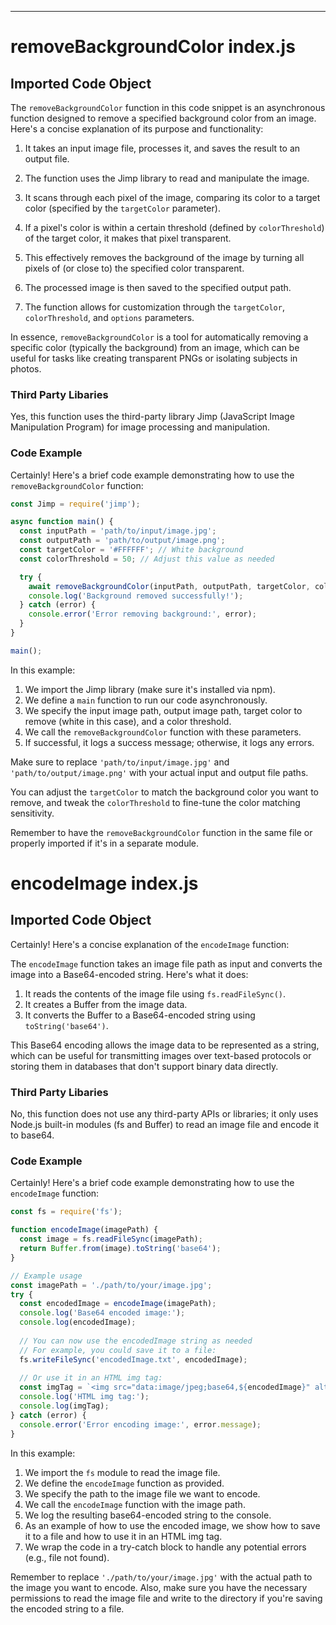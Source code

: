 

  

  

  
---
# removeBackgroundColor index.js
## Imported Code Object
The `removeBackgroundColor` function in this code snippet is an asynchronous function designed to remove a specified background color from an image. Here's a concise explanation of its purpose and functionality:

1. It takes an input image file, processes it, and saves the result to an output file.

2. The function uses the Jimp library to read and manipulate the image.

3. It scans through each pixel of the image, comparing its color to a target color (specified by the `targetColor` parameter).

4. If a pixel's color is within a certain threshold (defined by `colorThreshold`) of the target color, it makes that pixel transparent.

5. This effectively removes the background of the image by turning all pixels of (or close to) the specified color transparent.

6. The processed image is then saved to the specified output path.

7. The function allows for customization through the `targetColor`, `colorThreshold`, and `options` parameters.

In essence, `removeBackgroundColor` is a tool for automatically removing a specific color (typically the background) from an image, which can be useful for tasks like creating transparent PNGs or isolating subjects in photos.

### Third Party Libaries

Yes, this function uses the third-party library Jimp (JavaScript Image Manipulation Program) for image processing and manipulation.

### Code Example

Certainly! Here's a brief code example demonstrating how to use the `removeBackgroundColor` function:

```javascript
const Jimp = require('jimp');

async function main() {
  const inputPath = 'path/to/input/image.jpg';
  const outputPath = 'path/to/output/image.png';
  const targetColor = '#FFFFFF'; // White background
  const colorThreshold = 50; // Adjust this value as needed

  try {
    await removeBackgroundColor(inputPath, outputPath, targetColor, colorThreshold);
    console.log('Background removed successfully!');
  } catch (error) {
    console.error('Error removing background:', error);
  }
}

main();
```

In this example:

1. We import the Jimp library (make sure it's installed via npm).
2. We define a `main` function to run our code asynchronously.
3. We specify the input image path, output image path, target color to remove (white in this case), and a color threshold.
4. We call the `removeBackgroundColor` function with these parameters.
5. If successful, it logs a success message; otherwise, it logs any errors.

Make sure to replace `'path/to/input/image.jpg'` and `'path/to/output/image.png'` with your actual input and output file paths.

You can adjust the `targetColor` to match the background color you want to remove, and tweak the `colorThreshold` to fine-tune the color matching sensitivity.

Remember to have the `removeBackgroundColor` function in the same file or properly imported if it's in a separate module.

# encodeImage index.js
## Imported Code Object
Certainly! Here's a concise explanation of the `encodeImage` function:

The `encodeImage` function takes an image file path as input and converts the image into a Base64-encoded string. Here's what it does:

1. It reads the contents of the image file using `fs.readFileSync()`.
2. It creates a Buffer from the image data.
3. It converts the Buffer to a Base64-encoded string using `toString('base64')`.

This Base64 encoding allows the image data to be represented as a string, which can be useful for transmitting images over text-based protocols or storing them in databases that don't support binary data directly.

### Third Party Libaries

No, this function does not use any third-party APIs or libraries; it only uses Node.js built-in modules (fs and Buffer) to read an image file and encode it to base64.

### Code Example

Certainly! Here's a brief code example demonstrating how to use the `encodeImage` function:

```javascript
const fs = require('fs');

function encodeImage(imagePath) {
  const image = fs.readFileSync(imagePath);
  return Buffer.from(image).toString('base64');
}

// Example usage
const imagePath = './path/to/your/image.jpg';
try {
  const encodedImage = encodeImage(imagePath);
  console.log('Base64 encoded image:');
  console.log(encodedImage);
  
  // You can now use the encodedImage string as needed
  // For example, you could save it to a file:
  fs.writeFileSync('encodedImage.txt', encodedImage);
  
  // Or use it in an HTML img tag:
  const imgTag = `<img src="data:image/jpeg;base64,${encodedImage}" alt="Encoded Image">`;
  console.log('HTML img tag:');
  console.log(imgTag);
} catch (error) {
  console.error('Error encoding image:', error.message);
}
```

In this example:

1. We import the `fs` module to read the image file.
2. We define the `encodeImage` function as provided.
3. We specify the path to the image file we want to encode.
4. We call the `encodeImage` function with the image path.
5. We log the resulting base64-encoded string to the console.
6. As an example of how to use the encoded image, we show how to save it to a file and how to use it in an HTML img tag.
7. We wrap the code in a try-catch block to handle any potential errors (e.g., file not found).

Remember to replace `'./path/to/your/image.jpg'` with the actual path to the image you want to encode. Also, make sure you have the necessary permissions to read the image file and write to the directory if you're saving the encoded string to a file.


  